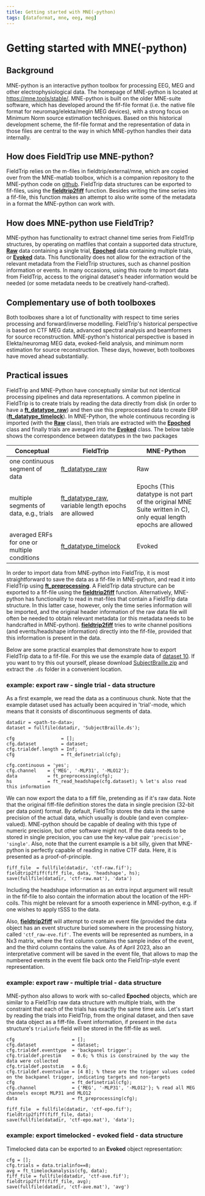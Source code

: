 ```yaml
---
title: Getting started with MNE(-python)
tags: [dataformat, mne, eeg, meg]
---
```


# Getting started with MNE(-python)

## Background

MNE-python is an interactive python toolbox for processing EEG, MEG and other electrophysiological data. The homepage of MNE-python is located at <https://mne.tools/stable/>. MNE-python is built on the older MNE-suite software, which has developed around the fif-file format (i.e. the native file format for neuromag/elekta/megin MEG devices), with a strong focus on Minimum Norm source estimation techniques. Based on this historical development scheme, the fif-file format and the representation of data in those files are central to the way in which MNE-python handles their data internally.

## How does FieldTrip use MNE-python?

FieldTrip relies on the m-files in fieldtrip/external/mne, which are copied over from the MNE-matlab toolbox, which is a companion repository to the MNE-python code on [github](https://github.com/mne-tools). FieldTrip data structures can be exported to fif-files, using the **[fieldtrip2fiff](/reference/fieldtrip2fiff)** function. Besides writing the time series into a fif-file, this function makes an attempt to also write some of the metadata in a format the MNE-python can work with. 

## How does MNE-python use FieldTrip?

MNE-python has functionality to extract channel time series from FieldTrip structures, by operating on matfiles that contain a supported data structure, **[Raw](https://mne.tools/stable/generated/mne.read_raw_fieldtrip.html)** data containing a single trial, **[Epoched](https://mne.tools/stable/generated/mne.read_epochs_fieldtrip.html)** data containing multiple trials, or **[Evoked](https://mne.tools/stable/generated/mne.read_evoked_fieldtrip.html)** data. This functionality does not allow for the extraction of the relevant metadata from the FieldTrip structures, such as channel position information or events. In many occasions, using this route to import data from FieldTrip, access to the original dataset's header information would be needed (or some metadata needs to be creatively hand-crafted). 

## Complementary use of both toolboxes

Both toolboxes share a lot of functionality with respect to time series processing and forward/inverse modelling. FieldTrip's historical perspective is based on CTF MEG data, advanced spectral analysis and beamformers for source reconstruction. MNE-python's historical perspective is based in Elekta/neuromag MEG data, evoked-field analysis, and minimum norm estimation for source reconstruction. These days, however, both toolboxes have moved ahead substantially. 

## Practical issues 

FieldTrip and MNE-Python have conceptually similar but not identical processing pipelines and data representations. A common pipeline in FieldTrip is to create trials by reading the data directly from disk (in order to have a **[ft_datatype_raw](/reference/utilities/ft_datatype_raw)**) and then use this preprocessed data to create ERP (**[ft_datatype_timelock](/reference/utilities/ft_datatype_timelock)**). In MNE-Python, the whole continuous recording is imported (with the **[Raw](https://mne.tools/stable/generated/mne.read_raw_fieldtrip.html)** class), then trials are extracted with the **[Epoched](https://mne.tools/stable/generated/mne.read_epochs_fieldtrip.html)** class and finally trials are averaged into the **[Evoked](https://mne.tools/stable/generated/mne.read_evoked_fieldtrip.html)** class. The below table shows the correspondence between datatypes in the two packages

| Conceptual                                   | FieldTrip                                               | MNE-Python                                                                  |
| -------------------------------------------- | ------------------------------------------------------- | --------------------------------------------------------------------------- |
| one continuous segment of data               | [ft_datatype_raw](/reference/utilities/ft_datatype_raw)           | Raw                                                                         |
| multiple segments of data, e.g., trials       | [ft_datatype_raw](/reference/utilities/ft_datatype_raw), variable length epochs are allowed           | Epochs (This datatype is not part of the original MNE Suite written in C), only equal length epochs are allowed |
| averaged ERFs for one or multiple conditions | [ft_datatype_timelock](/reference/utilities/ft_datatype_timelock) | Evoked                                                                      |

In order to import data from MNE-python into FieldTrip, it is most straightforward to save the data as a fif-file in MNE-python, and read it into FieldTrip using **[ft_preprocessing](/reference/ft_preprocessing)**. A FieldTrip data structure can be exported to a fif-file using the **[fieldtrip2fiff](/reference/fieldtrip2fiff)** function. Alternatively, MNE-python has functionality to read in mat-files that contain a FieldTrip data structure. In this latter case, however, only the time series information will be imported, and the original header information of the raw data file will often be needed to obtain relevant metadata (or this metadata needs to be handcrafted in MNE-python). **[fieldtrip2fiff](/reference/fieldtrip2fiff)** tries to write channel positions (and events/headshape information) directly into the fif-file, provided that this information is present in the data.

Below are some practical examples that demonstrate how to export FieldTrip data to a fif-file. For this we use the example data of [dataset 10](/faq/what_types_of_datasets_and_their_respective_analyses_are_used_on_fieldtrip#meg-tactile_dipole_fitting). If you want to try this out yourself, please download [SubjectBraille.zip](https://download.fieldtriptoolbox.org/tutorial/SubjectBraille.zip) and extract the `.ds` folder in a convenient location.

### example: export raw - single trial - data structure 

As a first example, we read the data as a continuous chunk. Note that the example dataset used has actually been acquired in 'trial'-mode, which means that it consists of discontinuous segments of data. 

	datadir = <path-to-data>;
	dataset = fullfile(datadir, 'SubjectBraille.ds');
	
	cfg                 = [];
	cfg.dataset         = dataset;
	cfg.trialdef.length = Inf;
	cfg                 = ft_definetrial(cfg);

	cfg.continuous = 'yes';
	cfg.channel    = {'MEG', '-MLP31', '-MLO12'};
	data           = ft_preprocessing(cfg);
	hs             = ft_read_headshape(cfg.dataset); % let's also read this information

We can now export the data to a fiff file, pretending as if it's raw data. Note that the original fiff-file definition stores the data in single precision (32-bit per data point) format. By default, FieldTrip stores the data in the same precision of the actual data, which usually is double (and even complex-valued). MNE-python should be capable of dealing with this type of numeric precision, but other software might not. If the data needs to be stored in single precision, you can use the key-value pair `'precision', 'single'`. Also, note that the current example is a bit silly, given that MNE-python is perfectly capable of reading in native CTF data. Here, it is presented as a proof-of-principle.

	fiff_file  = fullfile(datadir, 'ctf-raw.fif');
	fieldtrip2fiff(fiff_file, data, 'headshape', hs);
	save(fullfile(datadir, 'ctf-raw.mat'), 'data')

Including the headshape information as an extra input argument will result in the fif-file to also contain the information about the location of the HPI-coils. This might be relevant for a smooth experience in MNE-python, e.g. if one wishes to apply tSSS to the data.

Also, **[fieldtrip2fiff](/reference/fieldtrip2fiff)** will attempt to create an event file (provided the data object has an event structure buried somewhere in the processing history, called `'ctf_raw-eve.fif'`. The events will be represented as numbers, in a Nx3 matrix, where the first column contains the sample index of the event, and the third column contains the value. As of April 2023, also an interpretative comment will be saved in the event file, that allows to map the numbered events in the event file back onto the FieldTrip-style event representation.  

### example: export raw - multiple trial - data structure

MNE-python also allows to work with so-called **Epoched** objects, which are similar to a FieldTrip raw data structure with multiple trials, with the constraint that each of the trials has exactly the same time axis. Let's start by reading the trials into FieldTrip, from the original dataset, and then save the data object as a fiff-file. Event information, if present in the `data` structure's `trialinfo` field will be stored in the fiff-file as well.

	cfg                     = [];
	cfg.dataset             = dataset;
	cfg.trialdef.eventtype  = 'backpanel trigger';
	cfg.trialdef.prestim    = 0.6; % this is constrained by the way the data were collected
	cfg.trialdef.poststim   = 0.6;
	cfg.trialdef.eventvalue = [4 8]; % these are the trigger values coded on the backpanel trigger, indicating targets and non-targets
	cfg                     = ft_definetrial(cfg);
	cfg.channel             = {'MEG', '-MLP31', '-MLO12'}; % read all MEG channels except MLP31 and MLO12
	data                    = ft_preprocessing(cfg);

	fiff_file  = fullfile(datadir, 'ctf-epo.fif');
	fieldtrip2fiff(fiff_file, data);
	save(fullfile(datadir, 'ctf-epo.mat'), 'data');

### example: export timelocked - evoked field - data structure

Timelocked data can be exported to an **Evoked** object representation:

	cfg = [];
	cfg.trials = data.trialinfo==8;
	avg = ft_timelockanalysis(cfg, data);
	fiff_file = fullfile(datadir, 'ctf-ave.fif');
	fieldtrip2fiff(fiff_file, avg);
	save(fullfile(datadir, 'ctf-ave.mat'), 'avg')
